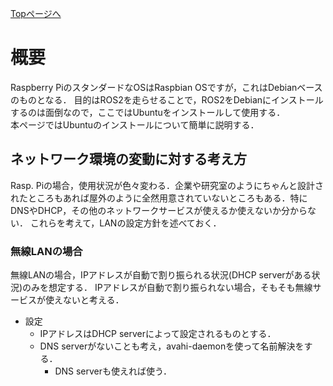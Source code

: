 [Topページへ](./README_JP.me)

# 概要

Raspberry PiのスタンダードなOSはRaspbian OSですが，これはDebianベースのものとなる．
目的はROS2を走らせることで，ROS2をDebianにインストールするのは面倒なので，ここではUbuntuをインストールして使用する．<br>
本ページではUbuntuのインストールについて簡単に説明する．

## ネットワーク環境の変動に対する考え方
Rasp. Piの場合，使用状況が色々変わる．企業や研究室のようにちゃんと設計されたところもあれば屋外のように全然用意されていないところもある．特にDNSやDHCP，その他のネットワークサービスが使えるか使えないか分からない．
これらを考えて，LANの設定方針を述べておく．

### 無線LANの場合
無線LANの場合，IPアドレスが自動で割り振られる状況(DHCP serverがある状況)のみを想定する．
IPアドレスが自動で割り振られない場合，そもそも無線サービスが使えないと考える．

* 設定
  * IPアドレスはDHCP serverによって設定されるものとする．
  * DNS serverがないことも考え，avahi-daemonを使って名前解決をする．
    * DNS serverも使えれば使う．
